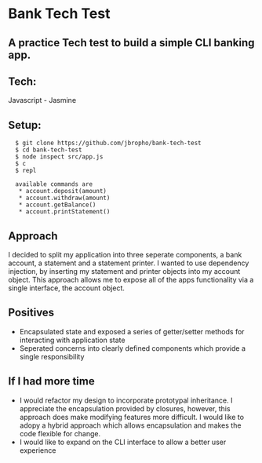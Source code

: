 # Bank Tech Test
## A practice Tech test to build a simple CLI banking app.

## Tech:

Javascript - Jasmine

## Setup:

 ```
   $ git clone https://github.com/jbropho/bank-tech-test
   $ cd bank-tech-test
   $ node inspect src/app.js
   $ c
   $ repl 

   available commands are 
    * account.deposit(amount)
    * account.withdraw(amount)
    * account.getBalance()
    * account.printStatement()
```
      
## Approach
I decided to split my application into three seperate components, a bank account,
a statement and a statement printer. I wanted to use dependency injection, 
by inserting my statement and printer objects into my account object.
This approach allows me to expose all of the apps functionality via a 
single interface, the account object. 

## Positives
* Encapsulated state and exposed a series of getter/setter methods for interacting
with application state 
* Seperated concerns into clearly defined components which provide a single responsibility

## If I had more time
* I would refactor my design to incorporate prototypal inheritance. I appreciate the
encapsulation provided by closures, however, this approach does make modifying 
features more difficult. I would like to adopy a hybrid approach which allows
encapsulation and makes the code flexible for change.
* I would like to expand on the CLI interface to allow a better user experience
